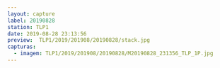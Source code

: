 ```yaml
---
layout: capture
label: 20190828
station: TLP1
date: 2019-08-28 23:13:56
preview:  TLP1/2019/201908/20190828/stack.jpg
capturas:
  - imagem: TLP1/2019/201908/20190828/M20190828_231356_TLP_1P.jpg
---
```

